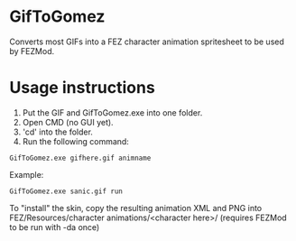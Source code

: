 # GifToGomez
Converts most GIFs into a FEZ character animation spritesheet to be used by FEZMod.

# Usage instructions
1. Put the GIF and GifToGomez.exe into one folder.
2. Open CMD (no GUI yet).
3. 'cd' into the folder.
4. Run the following command:

```
GifToGomez.exe gifhere.gif animname
```

Example:

```
GifToGomez.exe sanic.gif run
```

To "install" the skin, copy the resulting animation XML and PNG into FEZ/Resources/character animations/&lt;character here&gt;/ (requires FEZMod to be run with -da once)
